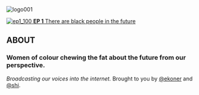 ![logo001](https://user-images.githubusercontent.com/1515961/42410999-b61abacc-81eb-11e8-9440-532cff51dc60.png)

<a href="https://www.mixcloud.com/thefutureincolour/episode-1-there-are-black-people-in-the-future/">![ep1_100](https://user-images.githubusercontent.com/1515961/42411021-1d1a318a-81ec-11e8-9d70-cb564ad00f37.png) **EP 1** There are black people in the future</a>


## ABOUT
### Women of colour chewing the fat about the future from our perspective.

*Broadcasting our voices into the internet.*
Brought to you by [@ekoner](http://twitter.com/ekoner) and [@shi](http://twitter.com/shi).
